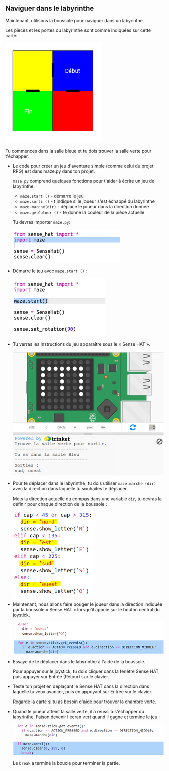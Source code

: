 ## Naviguer dans le labyrinthe

Maintenant, utilisons la boussole pour naviguer dans un labyrinthe.

Les pièces et les portes du labyrinthe sont comme indiquées sur cette carte:

![capture d’écran](images/compass-maze-map.png)

Tu commences dans la salle bleue et tu dois trouver la salle verte pour t'échapper.

+ Le code pour créer un jeu d'aventure simple (comme celui du projet RPG) est dans maze.py dans ton projet.
    
    ` maze.py ` comprend quelques fonctions pour t'aider à écrire un jeu de labyrinthe:
    
    + ` maze.start () ` - démarre le jeu
    + ` maze.sorti () ` - t'indique si le joueur s'est échappé du labyrinthe
    + `maze.marche(dir)` - déplace le joueur dans la direction donnée
    + ` maze.getColour () ` - te donne la couleur de la pièce actuelle
    
    Tu devras importer `maze.py`:
    
    ![capture d'écran](images/compass-import.png)

+ Démarre le jeu avec ` maze.start () ` :
    
    ![capture d'écran](images/compass-start.png)

+ Tu verras les instructions du jeu apparaître sous le « Sense HAT ».
    
    ![capture d'écran](images/compass-start-test.png)

+ Pour te déplacer dans le labyrinthe, tu dois utiliser ` maze.marche (dir) ` avec la direction dans laquelle tu souhaites te déplacer.
    
    Mets la direction actuelle du compas dans une variable `dir`, tu devras la définir pour chaque direction de la boussole :
    
    ![capture d'écran](images/compass-dir.png)

+ Maintenant, nous allons faire bouger le joueur dans la direction indiquée par la boussole « Sense HAT » lorsqu'il appuie sur le bouton central du joystick.
    
    ![capture d'écran](images/compass-joystick.png)

+ Essaye de te déplacer dans le labyrinthe à l'aide de la boussole.
    
    Pour appuyer sur le joystick, tu dois cliquer dans la fenêtre Sense HAT, puis appuyer sur Entrée (Retour) sur le clavier.

+ Teste ton projet en déplaçant le Sense HAT dans la direction dans laquelle tu veux avancer, puis en appuyant sur Entrée sur le clavier.
    
    Regarde la carte si tu as besoin d'aide pour trouver la chambre verte.

+ Quand le joueur atteint la salle verte, il a réussi à s'échapper du labyrinthe. Faison devenir l'écran vert quand il gagne et termine le jeu :
    
    ![capture d'écran](images/compass-end.png)
    
    Le `break` a terminé la boucle pour terminer la partie.